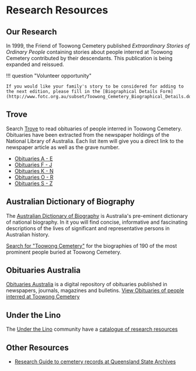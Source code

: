 

# Research Resources

## Our Research 

In 1999, the Friend of Toowong Cemetery published *Extraordinary Stories of Ordinary People* containing stories about people interred at Toowong Cemetery contributed by their descendants. This publication is being expanded and reissued. 

!!! question "Volunteer opportunity"

    If you would like your family's story to be considered for adding to the next edition, please fill in the [Biographical Details Form](http://www.fotc.org.au/subset/Toowong_Cemetery_Biographical_Details.doc).

## Trove

Search [Trove](https://trove.nla.gov.au) to read obituaries of people interred in Toowong Cemetery. Obituaries have been extracted from the newspaper holdings of the National Library of Australia. Each list item will give you a direct link to the newspaper article as well as the grave number.

- [Obituaries A - E](http://trove.nla.gov.au/list?id=4457)
- [Obituaries F - J](http://trove.nla.gov.au/list?id=4461)
- [Obituaries K - N](http://trove.nla.gov.au/list?id=4454)
- [Obituaries O - R](http://trove.nla.gov.au/list?id=4453)
- [Obituaries S - Z](http://trove.nla.gov.au/list?id=4430)

## Australian Dictionary of Biography

The [Australian Dictionary of Biography](http://adb.anu.edu.au/) is Australia's pre-eminent dictionary of national biography. In it you will find concise, informative and fascinating descriptions of the lives of significant and representative persons in Australian history.

[Search for "Toowong Cemetery"](https://adb.anu.edu.au/biographies/search/?scope=all&query=Toowong+Cemetery+&x=55&y=11&rs=) for the biographies of 190 of the most prominent people buried at Toowong Cemetery.

## Obituaries Australia

[Obituaries Australia](https://oa.anu.edu.au) is a digital repository of obituaries published in newspapers, journals, magazines and bulletins. [View Obituaries of people interred at Toowong Cemetery](https://oa.anu.edu.au/obituaries/search/?scope=all&query=Toowong+Cemetery+&x=85&y=18&rs=)

<!--
Obituaries Australia is a new initiative of the National Centre of Biography at the Australian National University. Enter "Toowong Cemetery" in the text search box at http://oa.anu.edu.au/ for the obituaries of people buried at Toowong Cemetery who formed Brisbane's social fabric.
-->

## Under the Lino 

The [Under the Lino](http://www.underthelino.com.au) community have a [catalogue of research resources](http://www.underthelino.com.au/resources/)

## Other Resources

- [Research Guide to cemetery records at Queensland State Archives](https://www.publications.qld.gov.au/ckan-publications-attachments-prod/resources/3b2f93a8-3229-4739-bae5-a130fb199cf9/research-guide-to-cemetery-records.pdf?X-Amz-Algorithm=AWS4-HMAC-SHA256&X-Amz-Expires=3600&X-Amz-Date=20211127T202835Z&X-Amz-SignedHeaders=host&X-Amz-Security-Token=IQoJb3JpZ2luX2VjEOX%2F%2F%2F%2F%2F%2F%2F%2F%2F%2FwEaDmFwLXNvdXRoZWFzdC0yIkcwRQIgOhIbNhbo%2Fv3dBdP%2F0HsKID2bhkpZJkcyBZKgFTVvCDsCIQDOtWnj1hqVEb977EarSOn8K67Mouv3ADfH6aefwwtVmyqNBAiu%2F%2F%2F%2F%2F%2F%2F%2F%2F%2F8BEAMaDDI2NTMyNjI5ODYwMiIMIJ8zBvnzLOsHqgpoKuEDfOeSodcu863emteZG0aA6fDrvNo%2BlyR4MXaJqugmqn8W3nrD11nQL6PD6WX3RBql3Y2%2BxKxjrX8ROekiht1lnkf9R8NJndmFE3UZi7M9n72U2W0Gy%2B4GR644Ae97PmUdUbSwiPy7VwLn2tiH2VqJaVa8LC7EcX7NrOXutRJ3Qyr3EMAwWc3E%2FrMTFvWkGRsWtpzb%2BJyoIFqnGdADhhuWzZCXRI0XbotDhlR196yhzB6ItpY7RFh%2FpI3Dq6F5r8WIETaYJ0FJZT2OxX4e3qIwUMJ%2BVBbPR8XT8RZwzT3TA0OpELFxVg174AIRZwuC%2FKf5dyP9QzFuXl9aPxqaA4YEtf04lnCrozPUvPRjNnVBfBgdxB7Lqm2Sbs%2BUXtsc%2FJufGS0yBwDVSmLKOIolYqA3MtQLr1IkCsmiosLvHqCcvOfM6h%2FA48kGOBpMBSFRDmc46tIrOCkwpuKxeuTLM%2FKrkfv2BM4E3Dy3cWQ2486%2ByK0nXiM7PJMAU2m5RmfrdHRmbIploN5bYuILUU9u6MmuOhuPmD3O0zD%2BxtX8B0yDdD%2BcF%2BbdXgv%2F3ghpvhYoGB%2Fw0%2FPQ9C7z4s%2FFBm3ovKjZSJAf9rTzWyRg7DFdwFxq87qVE4m472%2Ft2TY0tuX89evtwjCYqYqNBjqlAUO9xX7FZh01rsH7sBQ%2FfH4kBzB1SLHB6cKCl2EMpalQfqp0pOXjrMUwEvMVAwPOYAvYJf%2FckKFXI0RUcQHyUyedUhDj2tI4SLcKAyt13YxlrjJVSg6nopKOh%2BKX12CE9WpxbR6q1aZSkO0faQZ93ZE%2FuBoaSVzgR1hOKVn1QV1kIMMYVbt65hBtQVwiL9AGfGa9L1ATfq%2BJQkYKQczuuOJ3Qz7CNw%3D%3D&X-Amz-Credential=ASIAT3RVOAXVNAOX6UVV%2F20211127%2Fap-southeast-2%2Fs3%2Faws4_request&X-Amz-Signature=6e3b52caf7a86ff5d0694d84508f11d3ea18b9bba8748865807222b99db51a78)
